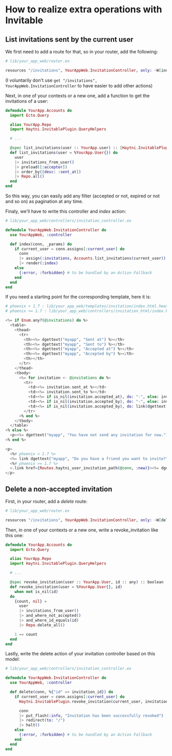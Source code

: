 # How to realize extra operations with Invitable

## List invitations sent by the current user

We first need to add a route for that, so in your router, add the following:

```elixir
# lib/your_app_web/router.ex

resources "/invitations", YourAppWeb.InvitationController, only: ~W[index]a
```

(I voluntarily don't use `get "/invitations", YourAppWeb.InvitationController` to have easier to add other actions)

Next, in one of your contexts or a new one, add a function to get the invitations of a user:

```elixir
defmodule YourApp.Accounts do
  import Ecto.Query

  alias YourApp.Repo
  import Haytni.InvitablePlugin.QueryHelpers

  # ...

  @spec list_invitations(user :: YourApp.user) :: [Haytni.InvitablePlugin.invitation]
  def list_invitations(user = %YourApp.User{}) do
    user
    |> invitations_from_user()
    |> preload([:accepter])
    |> order_by([desc: :sent_at])
    |> Repo.all()
  end
end
```

So this way, you can easily add any filter (accepted or not, expired or not and so on) as pagination at any time.

Finaly, we'll have to write this controller and *index* action:

```elixir
# lib/your_app_web/controllers/invitation_controller.ex

defmodule YourAppWeb.InvitationController do
  use YourAppWeb, :controller

  def index(conn, _params) do
    if current_user = conn.assigns[:current_user] do
      conn
      |> assign(:invitations, Accounts.list_invitations(current_user))
      |> render(:index)
    else
      {:error, :forbidden} # to be handled by an Action Fallback
    end
  end
end
```

If you need a starting point for the corresponding template, here it is:

```eex
# phoenix < 1.7 : lib/your_app_web/templates/invitation/index.html.heex
# phoenix >= 1.7 : lib/your_app_web/controllers/invitation_html/index.html.heex

<%= if Enum.any?(@invitations) do %>
  <table>
    <thead>
      <tr>
        <th><%= dgettext("myapp", "Sent at") %></th>
        <th><%= dgettext("myapp", "Sent to") %></th>
        <th><%= dgettext("myapp", "Accepted at") %></th>
        <th><%= dgettext("myapp", "Accepted by") %></th>
        <th></th>
      </tr>
    </thead>
    <tbody>
      <%= for invitation <- @invitations do %>
        <tr>
          <td><%= invitation.sent_at %></td>
          <td><%= invitation.sent_to %></td>
          <td><%= if is_nil(invitation.accepted_at), do: "-", else: invitation.accepted_at %></td>
          <td><%= if is_nil(invitation.accepted_by), do: "-", else: invitation.accepter.name %></td>
          <td><%= if is_nil(invitation.accepted_by), do: link(dgettext("myapp", "Revoke"), to: Routes.invitation_path(@conn, :delete, invitation), method: :delete) %></td>
        </tr>
      <% end %>
    </tbody>
  </table>
<% else %>
  <p><%= dgettext("myapp", "You have not send any invitation for now.") %></p>
<% end %>

<p>
  <%# phoenix < 1.7 %>
  <%= link dgettext("myapp", "Do you have a friend you want to invite?"), to: Routes.haytni_user_invitation_path(@conn, :new) %>
  <%# phoenix >= 1.7 %>
  <.link href={Routes.haytni_user_invitation_path(@conn, :new)}><%= dgettext("myapp", "Do you have a friend you want to invite?") %></.link>
</p>
```

## Delete a non-accepted invitation

First, in your router, add a *delete* route:

```elixir
# lib/your_app_web/router.ex

resources "/invitations", YourAppWeb.InvitationController, only: ~W[delete]a
```

Then, in one of your contexts or a new one, write a revoke_invitation like this one:

```elixir
defmodule YourApp.Accounts do
  import Ecto.Query

  alias YourApp.Repo
  import Haytni.InvitablePlugin.QueryHelpers

  # ...

  @spec revoke_invitation(user :: YourApp.User, id :: any) :: boolean
  def revoke_invitation(user = %YourApp.User{}, id)
    when not is_nil(id)
  do
    {count, nil} =
      user
      |> invitations_from_user()
      |> and_where_not_accepted()
      |> and_where_id_equals(id)
      |> Repo.delete_all()

    1 == count
  end
end
```

Lastly, write the delete action of your invitation controller based on this model:

```elixir
# lib/your_app_web/controllers/invitation_controller.ex

defmodule YourAppWeb.InvitationController do
  use YourAppWeb, :controller

  def delete(conn, %{"id" => invitation_id}) do
    if current_user = conn.assigns[:current_user] do
      Haytni.InvitablePlugin.revoke_invitation(current_user, invitation_id)

      conn
      |> put_flash(:info, "Invitation has been successfully revoked")
      |> redirect(to: "/")
      |> halt()
    else
      {:error, :forbidden} # to be handled by an Action Fallback
    end
  end
end
```
